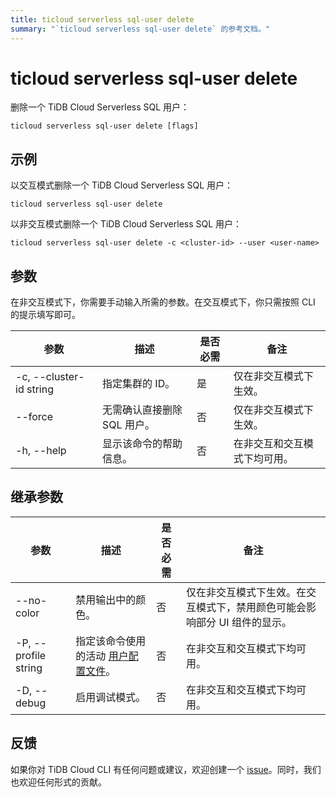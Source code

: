 ```yaml
---
title: ticloud serverless sql-user delete
summary: "`ticloud serverless sql-user delete` 的参考文档。"
---
```


# ticloud serverless sql-user delete

删除一个 TiDB Cloud Serverless SQL 用户：

```shell
ticloud serverless sql-user delete [flags]
```

## 示例

以交互模式删除一个 TiDB Cloud Serverless SQL 用户：

```shell
ticloud serverless sql-user delete
```

以非交互模式删除一个 TiDB Cloud Serverless SQL 用户：

```shell
ticloud serverless sql-user delete -c <cluster-id> --user <user-name>
```

## 参数

在非交互模式下，你需要手动输入所需的参数。在交互模式下，你只需按照 CLI 的提示填写即可。

| 参数                     | 描述                                         | 是否必需 | 备注                                         |
|--------------------------|----------------------------------------------|----------|----------------------------------------------|
| -c, --cluster-id string  | 指定集群的 ID。                              | 是       | 仅在非交互模式下生效。                      |
| --force                  | 无需确认直接删除 SQL 用户。                  | 否       | 仅在非交互模式下生效。                      |
| -h, --help               | 显示该命令的帮助信息。                       | 否       | 在非交互和交互模式下均可用。                |

## 继承参数

| 参数                  | 描述                                                                                  | 是否必需 | 备注                                                                                 |
|-----------------------|---------------------------------------------------------------------------------------|----------|--------------------------------------------------------------------------------------|
| --no-color            | 禁用输出中的颜色。                                                                   | 否       | 仅在非交互模式下生效。在交互模式下，禁用颜色可能会影响部分 UI 组件的显示。           |
| -P, --profile string  | 指定该命令使用的活动 [用户配置文件](/tidb-cloud/cli-reference.md#user-profile)。      | 否       | 在非交互和交互模式下均可用。                                                        |
| -D, --debug           | 启用调试模式。                                                                       | 否       | 在非交互和交互模式下均可用。                                                        |

## 反馈

如果你对 TiDB Cloud CLI 有任何问题或建议，欢迎创建一个 [issue](https://github.com/tidbcloud/tidbcloud-cli/issues/new/choose)。同时，我们也欢迎任何形式的贡献。
